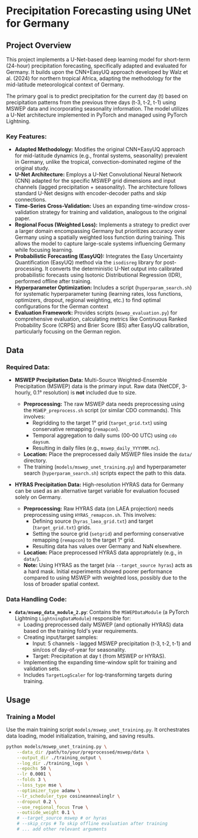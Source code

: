 # Precipitation Forecasting using UNet for Germany

## Project Overview

This project implements a U-Net-based deep learning model for short-term (24-hour) precipitation forecasting, specifically adapted and evaluated for Germany. It builds upon the CNN+EasyUQ approach developed by Walz et al. (2024) for northern tropical Africa, adapting the methodology for the mid-latitude meteorological context of Germany.

The primary goal is to predict precipitation for the current day (t) based on precipitation patterns from the previous three days (t-3, t-2, t-1) using MSWEP data and incorporating seasonality information. The model utilizes a U-Net architecture implemented in PyTorch and managed using PyTorch Lightning.

### Key Features:

* **Adapted Methodology:** Modifies the original CNN+EasyUQ approach for mid-latitude dynamics (e.g., frontal systems, seasonality) prevalent in Germany, unlike the tropical, convection-dominated regime of the original study.
* **U-Net Architecture:** Employs a U-Net Convolutional Neural Network (CNN) adapted for the specific MSWEP grid dimensions and input channels (lagged precipitation + seasonality). The architecture follows standard U-Net designs with encoder-decoder paths and skip connections.
* **Time-Series Cross-Validation:** Uses an expanding time-window cross-validation strategy for training and validation, analogous to the original paper.
* **Regional Focus (Weighted Loss):** Implements a strategy to predict over a larger domain encompassing Germany but prioritizes accuracy over Germany using a spatially weighted loss function during training. This allows the model to capture large-scale systems influencing Germany while focusing learning.
* **Probabilistic Forecasting (EasyUQ):** Integrates the Easy Uncertainty Quantification (EasyUQ) method  via the `isodisreg` library for post-processing. It converts the deterministic U-Net output into calibrated probabilistic forecasts using Isotonic Distributional Regression (IDR), performed offline after training.
* **Hyperparameter Optimization:** Includes a script (`hyperparam_search.sh`) for systematic hyperparameter tuning (learning rates, loss functions, optimizers, dropout, regional weighting, etc.) to find optimal configurations for the German context
* **Evaluation Framework:** Provides scripts (`mswep_evaluation.py`) for comprehensive evaluation, calculating metrics like Continuous Ranked Probability Score (CRPS) and Brier Score (BS) after EasyUQ calibration, particularly focusing on the German region.


## Data

### Required Data:

* **MSWEP Precipitation Data:** Multi-Source Weighted-Ensemble Precipitation (MSWEP) data is the primary input. Raw data (NetCDF, 3-hourly, 0.1° resolution) is **not** included due to size.
    * **Preprocessing:** The raw MSWEP data needs preprocessing using the `MSWEP_preprocess.sh` script (or similar CDO commands). This involves:
        * Regridding to the target 1° grid (`target_grid.txt`) using conservative remapping (`remapcon`).
        * Temporal aggregation to daily sums (00-00 UTC) using `cdo daysum`.
        * Resulting in daily files (e.g., `mswep_daily_YYYYMM.nc`).
    * **Location:** Place the preprocessed daily MSWEP files inside the `data/` directory.
    * The training (`models/mswep_unet_training.py`) and hyperparameter search (`hyperparam_search.sh`) scripts expect the path to this data.

* **HYRAS Precipitation Data:** High-resolution HYRAS data for Germany can be used as an alternative target variable for evaluation focused solely on Germany.
    * **Preprocessing:** Raw HYRAS data (on LAEA projection) needs preprocessing using `HYRAS_remapcon.sh`. This involves:
        * Defining source (`hyras_laea_grid.txt`) and target (`target_grid.txt`) grids.
        * Setting the source grid (`setgrid`) and performing conservative remapping (`remapcon`) to the target 1° grid.
        * Resulting data has values over Germany and NaN elsewhere.
    * **Location:** Place preprocessed HYRAS data appropriately (e.g., in `data/`).
    * **Note:** Using HYRAS as the target (via `--target_source hyras`) acts as a hard mask. Initial experiments showed poorer performance compared to using MSWEP with weighted loss, possibly due to the loss of broader spatial context.

### Data Handling Code:

* **`data/mswep_data_module_2.py`**: Contains the `MSWEPDataModule` (a PyTorch Lightning `LightningDataModule`) responsible for:
    * Loading preprocessed daily MSWEP (and optionally HYRAS) data based on the training fold's year requirements.
    * Creating input/target samples:
        * Input: 5 channels - lagged MSWEP precipitation (t-3, t-2, t-1) and sin/cos of day-of-year for seasonality.
        * Target: Precipitation at day t (from MSWEP or HYRAS).
    * Implementing the expanding time-window split for training and validation sets.
    * Includes `TargetLogScaler` for log-transforming targets during training.

## Usage

### Training a Model

Use the main training script `models/mswep_unet_training.py`. It orchestrates data loading, model initialization, training, and saving results.

```bash
python models/mswep_unet_training.py \
    --data_dir /path/to/your/preprocessed/mswep/data \
    --output_dir ./training_output \
    --log_dir ./training_logs \
    --epochs 50 \
    --lr 0.0001 \
    --folds 3 \
    --loss_type mse \
    --optimizer_type adamw \
    --lr_scheduler_type cosineannealinglr \
    --dropout 0.2 \
    --use_regional_focus True \
    --outside_weight 0.1 \
    # --target_source mswep # or hyras
    # --skip_crps # To skip offline evaluation after training
    # ... add other relevant arguments